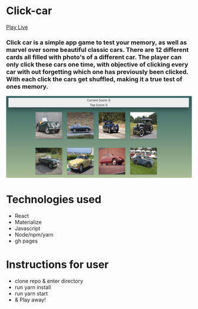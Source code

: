 # Click-car

[Play Live](https://spacetab.github.io/react-click/)



### Click car is a simple app game to test your memory, as well as marvel over some beautiful classic cars. There are 12 different cards all filled with photo's of a different car. The player can only click these cars one time, with objective of clicking every car with out forgetting which one has previously been clicked. With each click the cars get shuffled, making it a true test of ones memory. 

![Photo](./public/assets/images/display.png)


# Technologies used
* React 
* Materialize
* Javascript
* Node/npm/yarn
* gh pages


# Instructions for user
* clone repo & enter directory
* run yarn install
* run yarn start
* & Play away!